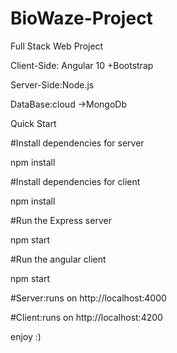 # BioWaze-Project
Full Stack Web Project  

Client-Side: Angular 10 +Bootstrap

Server-Side:Node.js  

DataBase:cloud ->MongoDb  


Quick Start 

#Install dependencies for server  

npm install  

#Install dependencies for client  

npm install  

#Run the Express server 

npm start  

#Run the angular client 

npm start

#Server:runs on http://localhost:4000  

#Client:runs on http://localhost:4200 

enjoy :)
